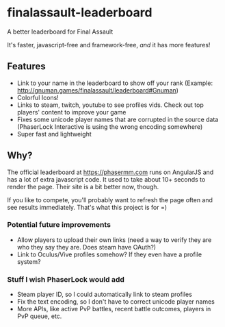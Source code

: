 # finalassault-leaderboard
A better leaderboard for Final Assault

It's faster, javascript-free and framework-free, _and_ it has more features!

## Features
- Link to your name in the leaderboard to show off your rank (Example: <http://gnuman.games/finalassault/leaderboard#Gnuman>)
- Colorful Icons!
- Links to steam, twitch, youtube to see profiles vids. Check out top players' content to improve your game
- Fixes some unicode player names that are corrupted in the source data
(PhaserLock Interactive is using the wrong encoding somewhere)
- Super fast and lightweight

## Why?
The official leaderboard at https://phasermm.com runs on AngularJS and has a lot of extra javascript code. It used
to take about 10+ seconds to render the page. Their site is a bit better now, though.

If you like to compete, you'll probably want to refresh the page often and see results immediately. That's what this
project is for =)

### Potential future improvements
- Allow players to upload their own links (need a way to verify they are who they say they are. Does steam have OAuth?)
- Link to Oculus/Vive profiles somehow? If they even have a profile system?

### Stuff I wish PhaserLock would add
- Steam player ID, so I could automatically link to steam profiles
- Fix the text encoding, so I don't have to correct unicode player names
- More APIs, like active PvP battles, recent battle outcomes, players in PvP queue, etc.
